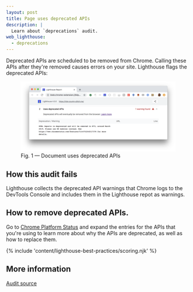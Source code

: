 ```yaml
---
layout: post
title: Page uses deprecated APIs
description: |
  Learn about `deprecations` audit.
web_lighthouse:
  - deprecations
---
```


Deprecated APIs are scheduled to be removed from Chrome.
Calling these APIs
after they're removed causes errors on your site.
Lighthouse flags the deprecated APIs:

<figure class="w-figure">
  <img class="w-screenshot w-screenshot--filled" src="deprecations.png" alt="Lighthouse audit shows usage of deprecated APIs">
  <figcaption class="w-figcaption">
    Fig. 1 — Document uses deprecated APIs
  </figcaption>
</figure>

## How this audit fails

Lighthouse collects the deprecated API warnings that Chrome logs
to the DevTools Console and includes them in the Lighthouse repot as warnings.

## How to remove deprecated APIs.

Go to
[Chrome Platform Status](https://www.chromestatus.com/features#deprecated) and
expand the entries for the APIs that you're using
to learn more about why the APIs are deprecated,
as well as how to replace them.

{% include 'content/lighthouse-best-practices/scoring.njk' %}

## More information

[Audit source](https://github.com/GoogleChrome/lighthouse/blob/master/lighthouse-core/audits/deprecations.js)